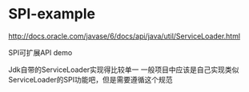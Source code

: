 # SPI-example


http://docs.oracle.com/javase/6/docs/api/java/util/ServiceLoader.html

SPI可扩展API demo

Jdk自带的ServiceLoader实现得比较单一 一般项目中应该是自己实现类似ServiceLoader的SPI功能吧，但是需要遵循这个规范

